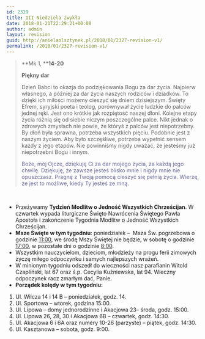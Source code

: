 ```yaml
---
id: 2329
title: III Niedziela zwykła
date: 2018-01-21T22:29:21+00:00
author: admin
layout: revision
guid: http://anielaolsztynek.pl/2018/01/2327-revision-v1/
permalink: /2018/01/2327-revision-v1/
---
```

> **Mk 1, ****14-20**
> 
> **Piękny dar**
> 
> Dzień Babci to okazja do podziękowania Bogu za dar życia. Najpierw własnego, a później za dar życia naszych rodziców i dziadków. To dzięki ich miłości możemy cieszyć się dniem dzisiejszym. Święty Efrem, syryjski poeta i teolog, porównywał życie ludzkie do palców jednej ręki. Jest ono krótkie jak rozpiętość naszej dłoni. Kolejne etapy życia różnią się od siebie niczym poszczególne palce. Nikt jednak o zdrowych zmysłach nie powie, że któryś z palców jest niepotrzebny. By dłoń była sprawna, potrzeba wszystkich pięciu. Podobnie jest z naszym życiem. Aby było szczęśliwe, potrzeba wypełnić sensem każdy z jego etapów. Nie powinniśmy nigdy uważać, że jesteśmy już niepotrzebni Bogu i innym.
> 
> <span style="color: #666699;">Boże, mój Ojcze, dziękuję Ci za dar mojego życia, za każdą jego chwilę. Dziękuję, że zawsze jesteś blisko mnie i nigdy mnie nie opuszczasz. Pragnę z Twoją pomocą cieszyć się pełnią życia. Wierzę, że jest to możliwe, kiedy Ty jesteś ze mną.</span>

&nbsp;

  * Przeżywamy **Tydzień Modlitw o Jedność Wszystkich Chrześcijan**. W czwartek wypada liturgiczne Święto Nawrócenia Świętego Pawła Apostoła i zakończenie Tygodnia Modlitw o Jedność Wszystkich Chrześcijan.
  * **Msze Święte w tym tygodniu**: poniedziałek &#8211;  Msza Św. pogrzebowa o godzinie <span style="text-decoration: underline;">11:00</span>, we środę Mszy Świętej nie będzie, w sobotę o godzinie <span style="text-decoration: underline;">17:00</span>, w pozostałe dni o godzinie <span style="text-decoration: underline;">8:00</span>.
  * Wszystkim nauczycielom, dzieciom, młodzieży na progu ferii zimowych życzę miłego odpoczynku i samych najlepszych wrażeń.
  * W minionym tygodniu odszedł do wieczności nasz parafianin Witold Czapliński, lat 67 oraz ś.p. Cecylia Kuźniewska, lat 94. Wieczny odpoczynek racz zmarłym dać, Panie.
  * **Porządek kolędy w tym tygodniu:**

  1. Ul. Wilcza 14 i 14 B – poniedziałek, godz. 14.
  2. Ul. Sportowa – wtorek, godzina 15:00.
  3. Ul. Lipowa &#8211; domy jednorodzinne i Akacjowa 23– środa, godz. 15:00.
  4. Ul. Lipowa 26, 28, 30 i Akacjowa 6B – czwartek, godz. 14:30.
  5. Ul. Akacjowa 6 i 6A oraz numery 10-26 (parzyste) – piątek, godz. 14:30.
  6. Ul. Kasztanowa – sobota, godz. 9:00.